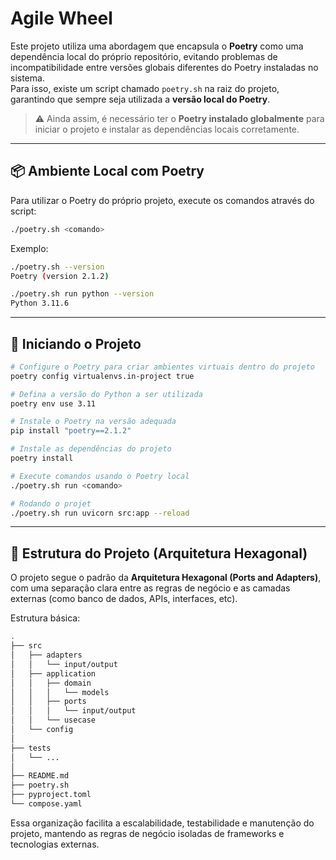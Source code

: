 # Agile Wheel

Este projeto utiliza uma abordagem que encapsula o **Poetry** como uma dependência local do próprio repositório, evitando problemas de incompatibilidade entre versões globais diferentes do Poetry instaladas no sistema.  
Para isso, existe um script chamado `poetry.sh` na raiz do projeto, garantindo que sempre seja utilizada a **versão local do Poetry**.

> ⚠️ Ainda assim, é necessário ter o **Poetry instalado globalmente** para iniciar o projeto e instalar as dependências locais corretamente.

---

## 📦 Ambiente Local com Poetry

Para utilizar o Poetry do próprio projeto, execute os comandos através do script:

```bash
./poetry.sh <comando>
```

Exemplo:

```bash
./poetry.sh --version
Poetry (version 2.1.2)

./poetry.sh run python --version
Python 3.11.6
```

---

## 🚀 Iniciando o Projeto

```sh
# Configure o Poetry para criar ambientes virtuais dentro do projeto
poetry config virtualenvs.in-project true

# Defina a versão do Python a ser utilizada
poetry env use 3.11

# Instale o Poetry na versão adequada
pip install "poetry==2.1.2"

# Instale as dependências do projeto
poetry install

# Execute comandos usando o Poetry local
./poetry.sh run <comando>

# Rodando o projet
./poetry.sh run uvicorn src:app --reload

```



---

## 🧱 Estrutura do Projeto (Arquitetura Hexagonal)

O projeto segue o padrão da **Arquitetura Hexagonal (Ports and Adapters)**, com uma separação clara entre as regras de negócio e as camadas externas (como banco de dados, APIs, interfaces, etc).

Estrutura básica:

```sh
.
├── src
│   ├── adapters
│   │   └── input/output
│   ├── application
│   │   ├── domain
│   │   │   └── models
│   │   ├── ports
│   │   │   └── input/output
│   │   └── usecase
│   └── config
│
├── tests
│   └── ...
│
├── README.md
├── poetry.sh
├── pyproject.toml
└── compose.yaml
```

Essa organização facilita a escalabilidade, testabilidade e manutenção do projeto, mantendo as regras de negócio isoladas de frameworks e tecnologias externas.
